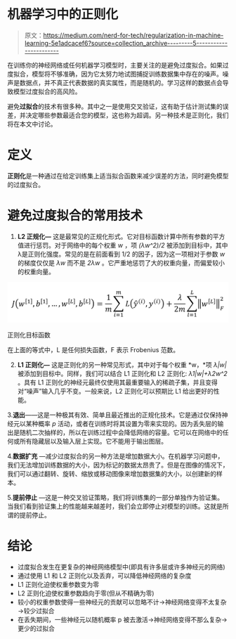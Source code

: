 # 机器学习中的正则化

> 原文：<https://medium.com/nerd-for-tech/regularization-in-machine-learning-5e1adcacef6?source=collection_archive---------5----------------------->

在训练你的神经网络或任何机器学习模型时，主要关注的是避免过度拟合。如果过度拟合，模型将不够准确，因为它太努力地试图捕捉训练数据集中存在的噪声。噪声是数据点，并不真正代表数据的真实属性，而是随机的。学习这样的数据点会导致模型过度拟合的高风险。

避免**过拟合**的技术有很多种。其中之一是使用交叉验证，这有助于估计测试集的误差，并决定哪些参数最适合您的模型，这也称为超调。另一种技术是正则化，我们将在本文中讨论。

# 定义

**正则化**是一种通过在给定训练集上适当拟合函数来减少误差的方法，同时避免模型的过度拟合。

# 避免过度拟合的常用技术

1.  **L2 正规化—** 这是最常见的正规化形式。它对目标函数计算中所有参数的平方值进行惩罚。对于网络中的每个权重 *w* ，项 *(λw^2)/2* 被添加到目标中，其中λ是正则化强度。常见的是在前面看到 1/2 的因子，因为这一项相对于参数 *w* 的梯度仅仅是 *λw* 而不是 *2λw* 。它严重地惩罚了大的权重向量，而偏爱较小的权重向量。

![](img/cb51d9ee02d1f16f3632041c3ed7f52d.png)

正则化目标函数

在上面的等式中，L 是任何损失函数，F 表示 Frobenius 范数。

2. **L1 正则化—** 这是正则化的另一种常见形式，其中对于每个权重 *w，*项 *λ|w|* 被添加到目标中。同样，我们可以结合 L1 正则化和 L2 正则化: *λ1|w|+λ2w^2* 。具有 L1 正则化的神经元最终仅使用其最重要输入的稀疏子集，并且变得对“噪声”输入几乎不变。一般来说，L2 正则化可以预期比 L1 给出更好的性能。

3.**退出**——这是一种极其有效、简单且最近推出的正规化技术。它是通过仅保持神经元以某种概率 *p* 活动，或者在训练时将其设置为零来实现的。因为丢失层的输出是随机二次抽样的，所以在训练过程中会降低网络的容量。它可以在网络中的任何或所有隐藏层以及输入层上实现。它不能用于输出图层。

4.**数据扩充** —减少过度拟合的另一种方法是增加数据大小。在机器学习问题中，我们无法增加训练数据的大小，因为标记的数据太昂贵了。但是在图像的情况下，我们可以通过翻转、旋转、缩放或移动图像来增加数据集的大小，以创建新的样本。

5.**提前停止** —这是一种交叉验证策略，我们将训练集的一部分单独作为验证集。当我们看到验证集上的性能越来越差时，我们会立即停止对模型的训练。这就是所谓的提前停止。

# 结论

*   过度拟合发生在更复杂的神经网络模型中(即具有许多层或许多神经元的网络)
*   通过使用 L1 和 L2 正则化以及丢弃，可以降低神经网络的复杂度
*   L1 正则化迫使权重参数变为零
*   L2 正则化迫使权重参数趋向于零(但从不精确为零)
*   较小的权重参数使得一些神经元的贡献可以忽略不计→神经网络变得不太复杂→较少过拟合
*   在丢失期间，一些神经元以随机概率 p 被去激活→神经网络变得不那么复杂→更少的过拟合